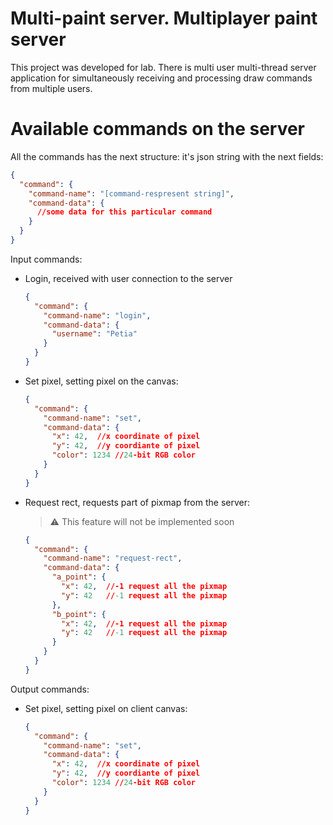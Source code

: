# Multi-paint server. Multiplayer paint server
This project was developed for lab. There is multi user multi-thread server application for simultaneously receiving and processing draw commands from multiple users.

# Available commands on the server
All the commands has the next structure: it's json string with the next fields: 
```json
{
  "command": {
    "command-name": "[command-respresent string]",
    "command-data": {
      //some data for this particular command
    }
  }
}
```

Input commands:
* Login, received with user connection to the server
  ```json
  {
    "command": {
      "command-name": "login",
      "command-data": {
        "username": "Petia"
      }
    }
  }
  ```
* Set pixel, setting pixel on the canvas:
  ```json
  {
    "command": {
      "command-name": "set",
      "command-data": {
        "x": 42,  //x coordinate of pixel
        "y": 42,  //y coordiante of pixel
        "color": 1234 //24-bit RGB color
      }
    }
  }
  ```
* Request rect, requests part of pixmap from the server: 
  > :warning: This feature will not be implemented soon
  ```json
  {
    "command": {
      "command-name": "request-rect",
      "command-data": {
        "a_point": {
          "x": 42,  //-1 request all the pixmap
          "y": 42   //-1 request all the pixmap
        },
        "b_point": {
          "x": 42,  //-1 request all the pixmap
          "y": 42   //-1 request all the pixmap
        }
      }
    }
  }
  ```
Output commands:
* Set pixel, setting pixel on client canvas:
  ```json
  {
    "command": {
      "command-name": "set",
      "command-data": {
        "x": 42,  //x coordinate of pixel
        "y": 42,  //y coordiante of pixel
        "color": 1234 //24-bit RGB color
      }
    }
  }
  ```